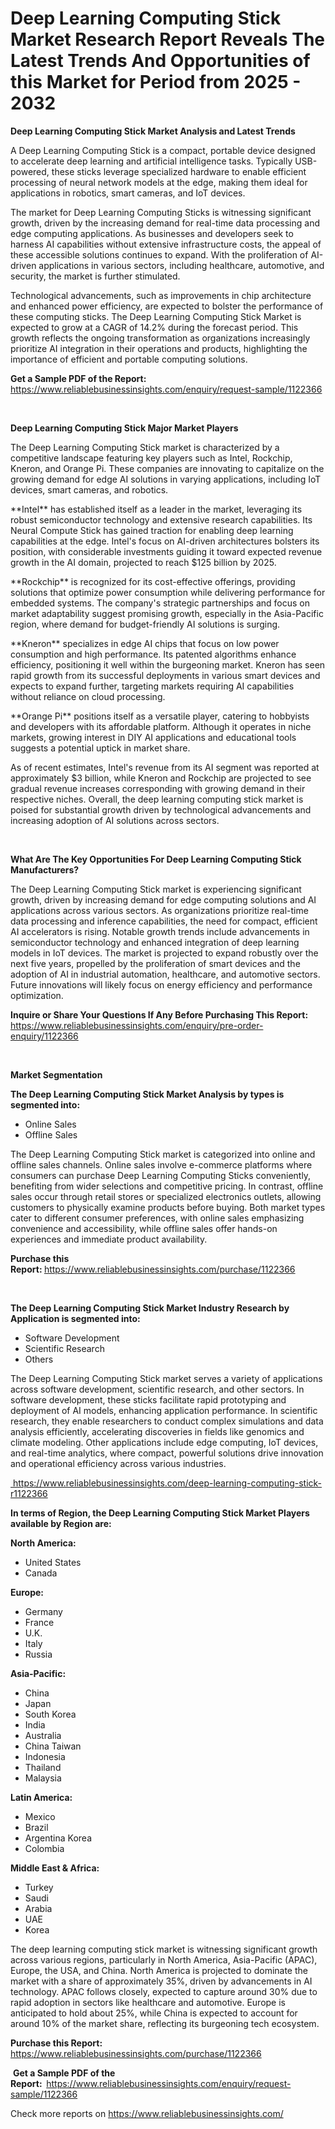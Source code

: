 <p><h1>Deep Learning Computing Stick Market Research Report Reveals The Latest Trends And Opportunities of this Market for Period from 2025 - 2032</h1></p><p><strong>Deep Learning Computing Stick Market Analysis and Latest Trends</strong></p>
<p><p>A Deep Learning Computing Stick is a compact, portable device designed to accelerate deep learning and artificial intelligence tasks. Typically USB-powered, these sticks leverage specialized hardware to enable efficient processing of neural network models at the edge, making them ideal for applications in robotics, smart cameras, and IoT devices.</p><p>The market for Deep Learning Computing Sticks is witnessing significant growth, driven by the increasing demand for real-time data processing and edge computing applications. As businesses and developers seek to harness AI capabilities without extensive infrastructure costs, the appeal of these accessible solutions continues to expand. With the proliferation of AI-driven applications in various sectors, including healthcare, automotive, and security, the market is further stimulated. </p><p>Technological advancements, such as improvements in chip architecture and enhanced power efficiency, are expected to bolster the performance of these computing sticks. The Deep Learning Computing Stick Market is expected to grow at a CAGR of 14.2% during the forecast period. This growth reflects the ongoing transformation as organizations increasingly prioritize AI integration in their operations and products, highlighting the importance of efficient and portable computing solutions.</p></p>
<p><strong>Get a Sample PDF of the Report:&nbsp;</strong> <a href="https://www.reliablebusinessinsights.com/enquiry/request-sample/1122366?utm_campaign=2811&utm_medium=2&utm_source=Github&utm_content=ia&utm_term=07042025&utm_id=deep-learning-computing-stick">https://www.reliablebusinessinsights.com/enquiry/request-sample/1122366</a></p>
<p>&nbsp;</p>
<p><strong>Deep Learning Computing Stick Major Market Players</strong></p>
<p><p>The Deep Learning Computing Stick market is characterized by a competitive landscape featuring key players such as Intel, Rockchip, Kneron, and Orange Pi. These companies are innovating to capitalize on the growing demand for edge AI solutions in varying applications, including IoT devices, smart cameras, and robotics.</p><p>**Intel** has established itself as a leader in the market, leveraging its robust semiconductor technology and extensive research capabilities. Its Neural Compute Stick has gained traction for enabling deep learning capabilities at the edge. Intel's focus on AI-driven architectures bolsters its position, with considerable investments guiding it toward expected revenue growth in the AI domain, projected to reach $125 billion by 2025.</p><p>**Rockchip** is recognized for its cost-effective offerings, providing solutions that optimize power consumption while delivering performance for embedded systems. The company's strategic partnerships and focus on market adaptability suggest promising growth, especially in the Asia-Pacific region, where demand for budget-friendly AI solutions is surging.</p><p>**Kneron** specializes in edge AI chips that focus on low power consumption and high performance. Its patented algorithms enhance efficiency, positioning it well within the burgeoning market. Kneron has seen rapid growth from its successful deployments in various smart devices and expects to expand further, targeting markets requiring AI capabilities without reliance on cloud processing.</p><p>**Orange Pi** positions itself as a versatile player, catering to hobbyists and developers with its affordable platform. Although it operates in niche markets, growing interest in DIY AI applications and educational tools suggests a potential uptick in market share.</p><p>As of recent estimates, Intel's revenue from its AI segment was reported at approximately $3 billion, while Kneron and Rockchip are projected to see gradual revenue increases corresponding with growing demand in their respective niches. Overall, the deep learning computing stick market is poised for substantial growth driven by technological advancements and increasing adoption of AI solutions across sectors.</p></p>
<p>&nbsp;</p>
<p><strong>What Are The Key Opportunities For Deep Learning Computing Stick Manufacturers?</strong></p>
<p><p>The Deep Learning Computing Stick market is experiencing significant growth, driven by increasing demand for edge computing solutions and AI applications across various sectors. As organizations prioritize real-time data processing and inference capabilities, the need for compact, efficient AI accelerators is rising. Notable growth trends include advancements in semiconductor technology and enhanced integration of deep learning models in IoT devices. The market is projected to expand robustly over the next five years, propelled by the proliferation of smart devices and the adoption of AI in industrial automation, healthcare, and automotive sectors. Future innovations will likely focus on energy efficiency and performance optimization.</p></p>
<p><strong>Inquire or Share Your Questions If Any Before Purchasing This Report:</strong> <a href="https://www.reliablebusinessinsights.com/enquiry/pre-order-enquiry/1122366?utm_campaign=2811&utm_medium=2&utm_source=Github&utm_content=ia&utm_term=07042025&utm_id=deep-learning-computing-stick">https://www.reliablebusinessinsights.com/enquiry/pre-order-enquiry/1122366</a></p>
<p>&nbsp;</p>
<p><strong>Market Segmentation</strong></p>
<p><strong>The Deep Learning Computing Stick Market Analysis by types is segmented into:</strong></p>
<p><ul><li>Online Sales</li><li>Offline Sales</li></ul></p>
<p><p>The Deep Learning Computing Stick market is categorized into online and offline sales channels. Online sales involve e-commerce platforms where consumers can purchase Deep Learning Computing Sticks conveniently, benefiting from wider selections and competitive pricing. In contrast, offline sales occur through retail stores or specialized electronics outlets, allowing customers to physically examine products before buying. Both market types cater to different consumer preferences, with online sales emphasizing convenience and accessibility, while offline sales offer hands-on experiences and immediate product availability.</p></p>
<p><strong>Purchase this Report:&nbsp;</strong><a href="https://www.reliablebusinessinsights.com/purchase/1122366?utm_campaign=2811&utm_medium=2&utm_source=Github&utm_content=ia&utm_term=07042025&utm_id=deep-learning-computing-stick">https://www.reliablebusinessinsights.com/purchase/1122366</a></p>
<p>&nbsp;</p>
<p><strong>The Deep Learning Computing Stick Market Industry Research by Application is segmented into:</strong></p>
<p><ul><li>Software Development</li><li>Scientific Research</li><li>Others</li></ul></p>
<p><p>The Deep Learning Computing Stick market serves a variety of applications across software development, scientific research, and other sectors. In software development, these sticks facilitate rapid prototyping and deployment of AI models, enhancing application performance. In scientific research, they enable researchers to conduct complex simulations and data analysis efficiently, accelerating discoveries in fields like genomics and climate modeling. Other applications include edge computing, IoT devices, and real-time analytics, where compact, powerful solutions drive innovation and operational efficiency across various industries.</p></p>
<p><a href="https://www.reliablebusinessinsights.com/deep-learning-computing-stick-r1122366?utm_campaign=2811&utm_medium=2&utm_source=Github&utm_content=ia&utm_term=07042025&utm_id=deep-learning-computing-stick">&nbsp;https://www.reliablebusinessinsights.com/deep-learning-computing-stick-r1122366</a></p>
<p><strong>In terms of Region, the Deep Learning Computing Stick Market Players available by Region are:</strong></p>
<p>
    <p> <strong> North America: </strong>
        <ul>
            <li>United States</li>
            <li>Canada</li>
        </ul>
        </p> 
    <p> <strong> Europe: </strong>
        <ul>
            <li>Germany</li>
            <li>France</li>
            <li>U.K.</li>
            <li>Italy</li>
            <li>Russia</li>
        </ul>
        </p> 
    <p> <strong> Asia-Pacific: </strong>
        <ul>
            <li>China</li>
            <li>Japan</li>
            <li>South Korea</li>
            <li>India</li>
            <li>Australia</li>
            <li>China Taiwan</li>
            <li>Indonesia</li>
            <li>Thailand</li>
            <li>Malaysia</li>
        </ul>
        </p> 
    <p> <strong> Latin America: </strong>
        <ul>
            <li>Mexico</li>
            <li>Brazil</li>
            <li>Argentina Korea</li>
            <li>Colombia</li>
        </ul>
        </p> 
    <p> <strong> Middle East & Africa: </strong>
        <ul>
            <li>Turkey</li>
            <li>Saudi</li>
            <li>Arabia</li>
            <li>UAE</li>
            <li>Korea</li>
        </ul>
    </p>
    </p>
<p><p>The deep learning computing stick market is witnessing significant growth across various regions, particularly in North America, Asia-Pacific (APAC), Europe, the USA, and China. North America is projected to dominate the market with a share of approximately 35%, driven by advancements in AI technology. APAC follows closely, expected to capture around 30% due to rapid adoption in sectors like healthcare and automotive. Europe is anticipated to hold about 25%, while China is expected to account for around 10% of the market share, reflecting its burgeoning tech ecosystem.</p></p>
<p><strong>Purchase this Report: </strong><a href="https://www.reliablebusinessinsights.com/purchase/1122366?utm_campaign=2811&utm_medium=2&utm_source=Github&utm_content=ia&utm_term=07042025&utm_id=deep-learning-computing-stick">https://www.reliablebusinessinsights.com/purchase/1122366</a></p>
<p>&nbsp;<strong>Get a Sample PDF of the Report:&nbsp;&nbsp;</strong><a href="https://www.reliablebusinessinsights.com/enquiry/request-sample/1122366?utm_campaign=2811&utm_medium=2&utm_source=Github&utm_content=ia&utm_term=07042025&utm_id=deep-learning-computing-stick">https://www.reliablebusinessinsights.com/enquiry/request-sample/1122366</a></p>
<p><strong></strong></p>
<p>Check more reports on <a href="https://www.reliablebusinessinsights.com/?utm_campaign=2811&utm_medium=2&utm_source=Github&utm_content=ia&utm_term=07042025&utm_id=deep-learning-computing-stick">https://www.reliablebusinessinsights.com/</a></p>